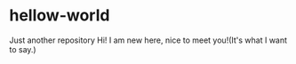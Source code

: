 # hellow-world
Just another repository
Hi! I am new here, nice to meet you!(It's what I want to say.)
